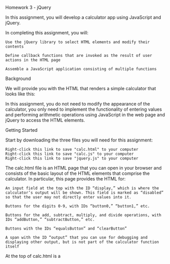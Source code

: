 Homework 3 - jQuery

In this assignment, you will develop a calculator app using JavaScript and jQuery. 

In completing this assignment, you will:

    Use the jQuery library to select HTML elements and modify their contents

    Define callback functions that are invoked as the result of user actions in the HTML page

    Assemble a JavaScript application consisting of multiple functions

Background

We will provide you with the HTML that renders a simple calculator that looks like this:



In this assignment, you do not need to modify the appearance of the calculator, you only need to implement the functionality of entering values and performing arithmetic operations using JavaScript in the web page and jQuery to access the HTML elements.

Getting Started

Start by downloading the three files you will need for this assignment:

    Right-click this link to save "calc.html" to your computer
    Right-click this link to save "calc.js" to your computer
    Right-click this link to save "jquery.js" to your computer

 

The calc.html file is an HTML page that you can open in your browser and consists of the basic layout of the HTML elements that comprise the calculator. In particular, this page provides the HTML for:

    An input field at the top with the ID “display,” which is where the calculator’s output will be shown. This field is marked as “disabled” so that the user may not directly enter values into it.

    Buttons for the digits 0-9, with IDs “button0,” “button1,” etc.

    Buttons for the add, subtract, multiply, and divide operations, with IDs “addButton,” “subtractButton,” etc.

    Buttons with the IDs “equalsButton” and “clearButton”

    A span with the ID “output” that you can use for debugging and displaying other output, but is not part of the calculator function itself

At the top of calc.html is a <script> tag that includes “jquery.js,” which links the page with the jQuery library. Please be sure to use the version of jQuery that you downloaded from this page and not a different one, as this is the one that will be used during grading.

Also at the top of the file is some CSS that modifies the appearance of the buttons and input field to make them a little bigger and easier to read. You may change this CSS styling if you prefer; it will not be considered for grading.

Last, at the bottom of calc.html is a <script> tag that includes “calc.js,” which is where you will implement all of the JavaScript/jQuery code. 

Activity

 

In calc.js, write the JavaScript code using jQuery to implement the calculator functionality. Your calculator should work as a “normal” calculator would be expected to operate, but here are the different use cases that your app needs to consider:

Case #1. Performing an operation on two numbers

Step
	

Action
	

Display (using example values)

1
	

The page is first loaded
	

(empty)

2
	

The user clicks a numbered button, e.g. “4”
	

4

3
	

The user clicks another numbered button, e.g. “3”
	

43

4
	

The user clicks an operator button, e.g. “+”
	

43

5
	

The user clicks a numbered button, e.g. “7”
	

7

6
	

The user clicks another numbered button, e.g. “1”
	

71

7
	

The user clicks the equals button. In this case, the app performs the most recent arithmetic operation on the two most recent numbers that were input
	

114

Other considerations:

    If the user chooses the divide operation and the result is not an integer, it should be displayed using floating point notation, e.g. “10” divided by “4” should produce “2.5”.

    If the user chooses the subtract operation and the result is negative, it should be displayed as a negative number, e.g. “5” minus “8” should produce “-3”. This includes subtracting from zero, too, of course.

    If the user attempts to divide by 0, the result should be shown as “Infinity”.

Case #2. Continuing an operation 

Step
	

Action
	

Display (using example values)

1
	

Steps 1-7 for Case #1 above
	

114

2
	

The user clicks an operator button, e.g. “-”
	

114

3
	

The user clicks a numbered button, e.g. “5”
	

5

4
	

The user clicks another numbered button, e.g. “2”
	

52

5
	

The user clicks the equals button. In this case, the app performs the arithmetic operation on the result of the previous operation and the one that was most recently entered
	

62

Case #3. Starting a new operation 

Step
	

Action
	

Display (using example values)

1
	

Steps 1-7 for Case #1 above
	

114

2
	

The user clicks a numbered button, e.g. “1”
	

1

3
	

The user clicks another numbered button, e.g. “0”
	

10

4
	

The user clicks an operator button, e.g. “*”
	

10

5
	

The user clicks a numbered button, e.g. “6”
	

6

6
	

The user clicks the equals button. In this case, the app performs the arithmetic operation on the two numbers that were input, and ignores the result of the previous operation
	

60

Case #4. Performing an operation on multiple numbers

Step
	

Action
	

Display (using example values)

1
	

The page is first loaded, or a prior operation is completed using the equals button
	

2
	

The user clicks a numbered button, e.g. “1”
	

1

3
	

The user clicks another numbered button, e.g. “3”
	

13

4
	

The user clicks an operator button, e.g. “+”
	

13

5
	

The user clicks a numbered button, e.g. “7”
	

7

6
	

The user clicks an operator button, e.g. “-”. In this case, the app performs the arithmetic operation on the two numbers that were input, using the operator that was selected between entering them.
	

20

7
	

The user clicks another numbered button, e.g. “2”
	

2

8
	

The user clicks the equals button. In this case, the app performs the arithmetic operation on the result of the previous operation and the one that was most recently entered
	

18

After step 7, the user should of course be able to continue repeating steps 6 and 7 and performing (and seeing the result of) additional operations before selecting the equals button.

Case 5: Using the clear button

During or after any of the cases above, if the user clicks the clear button, then the app should reset itself back to the state in which the page was just loaded. It should not reload the page, of course, but rather should clear the display and “forget” the results of prior inputs or operations. 

Case 6: Using the equals button

If the app is in the “reset” state – because the page has just been loaded, or because an operation was just completed, or because the user clicked the clear button – and the user enters one or more numbers and then clicks the equals button without first selecting an operator and entering another operand, the display should be the same and the equals button should be ignored. For instance, if the app is reset and the user clicks “2” and then “3” and then “=”, the display should still read “23” and that value should be used as normal for the next button click.

Likewise, if the app is in the reset state and the user enters some numbers, and then an operator, and then clicks the equals button without entering another operand, the display should be the same and the equals button should be ignored. For instance, if the app is reset and the user clicks “1” and then “5” and then “+” and then “=”, the display should still read “15” and that value and the “+” operator should be used as normal for the next button click.

However, if the user has just completed an operation using the equals button and then clicks the equals button again, the previous operation should be repeated using the result of the operation and the most recently entered operand. For instance, if the app is reset and the user enters “8” and then “+” and then “6” and then “=”, the display should read “14” as normal. If the user enters “=” again, the “+6” operation should be repeated and the display should now read “20”. If the user then enters “=” again, the “+6” operation should again be repeated and the display should read “26” and so on.

Case 7: Selecting multiple operators

If the app is in the “reset” state and the user enters some numbers, and then an operator, and then a different operator, the first operator should be ignored and the second operator should be used in the operation. For example, if the app is reset and the user enters “6” and then “+” and then “*” and then “2” and then “=”, the “+” operator should be ignored and the “*” operator should be used, so the display should read “12”.

What about…?

You may encounter other cases that are not addressed in this document, e.g. what to do when the result of an operation exceeds the largest number that JavaScript can represent, or other sequences of clicking buttons that do not follow the ones described above. You may handle those cases in any manner you choose (or ignore them entirely!) since they will not be considered for grading in this assignment. 

One more important note:

Please do not change the IDs of any of the buttons or the “display” input field, as these IDs will be used by our tests during grading. You are free to add other attributes to the HTML elements, such as “class” attributes, but do not change the IDs.

Likewise, please do not change either of the <script> tags in calc.html so that the grader can use the right .js files.

Helpful Hints

Review the past few lessons to see the syntax for selecting HTML elements and registering callback functions for events using jQuery. 

Consider using CSS classes to group together HTML elements whose callback functions may have similar functionality. Remember, you may not change the elements’ IDs, but you can add other attributes such as “class” to simplify your JavaScript code.

If you have a callback function that is associated with multiple HTML elements, e.g. elements in the same CSS class, you can access the individual element on which the callback function is called using the jQuery selector $(this).

Keep in mind that JavaScript will perform concatenation on string variables, even if the values are numeric. So don’t be surprised if you run into a situation in which ‘5’ + 1 = ‘51’. You can use the JavaScript Number() function to convert a string variable to a numeric variable.
